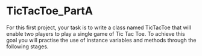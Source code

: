 # TicTacToe_PartA

For this first project, your task is to write a class named TicTacToe that will enable two players to play
a single game of Tic Tac Toe. To achieve this goal you will practise the use of instance variables and
methods through the following stages.
